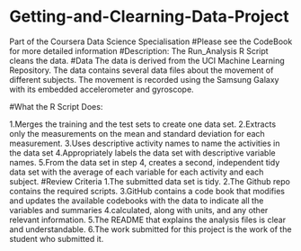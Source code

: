 # Getting-and-Clearning-Data-Project
Part of the Coursera Data Science Specialisation
#Please see the CodeBook for more detailed information
#Description:
The Run_Analysis R Script cleans the data.
#Data 
The data is derived from the UCI Machine Learning Repository.
The data contains several data files about the movement of different subjects.
The movement is recorded using the Samsung Galaxy with its embedded accelerometer and gyroscope.

#What the R Script Does:

  1.Merges the training and the test sets to create one data set.
  2.Extracts only the measurements on the mean and standard deviation for each measurement.
  3.Uses descriptive activity names to name the activities in the data set
  4.Appropriately labels the data set with descriptive variable names.
  5.From the data set in step 4, creates a second, independent tidy data set with the average of each variable for each activity and each   subject.
#Review Criteria
1.The submitted data set is tidy.
2.The Github repo contains the required scripts.
3.GitHub contains a code book that modifies and updates the available codebooks with the data to indicate all the variables and summaries 4.calculated, along with units, and any other relevant information.
5.The README that explains the analysis files is clear and understandable.
6.The work submitted for this project is the work of the student who submitted it.

